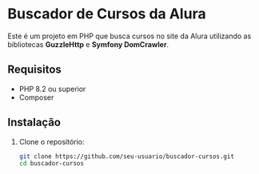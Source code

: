 # Buscador de Cursos da Alura

Este é um projeto em PHP que busca cursos no site da Alura utilizando as bibliotecas **GuzzleHttp** e **Symfony DomCrawler**.

## Requisitos

- PHP 8.2 ou superior
- Composer

## Instalação

1. Clone o repositório:
   ```bash
   git clone https://github.com/seu-usuario/buscador-cursos.git
   cd buscador-cursos
